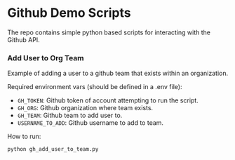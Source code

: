# Github Demo Scripts

The repo contains simple python based scripts for interacting with the Github API.

### Add User to Org Team

Example of adding a user to a github team that exists within an organization.

Required environment vars (should be defined in a .env file):

- `GH_TOKEN`: Github token of account attempting to run the script.
- `GH_ORG`: Github organization where team exists.
- `GH_TEAM`: Github team to add user to.
- `USERNAME_TO_ADD`: Github username to add to team.

How to run:

```python
python gh_add_user_to_team.py
```
